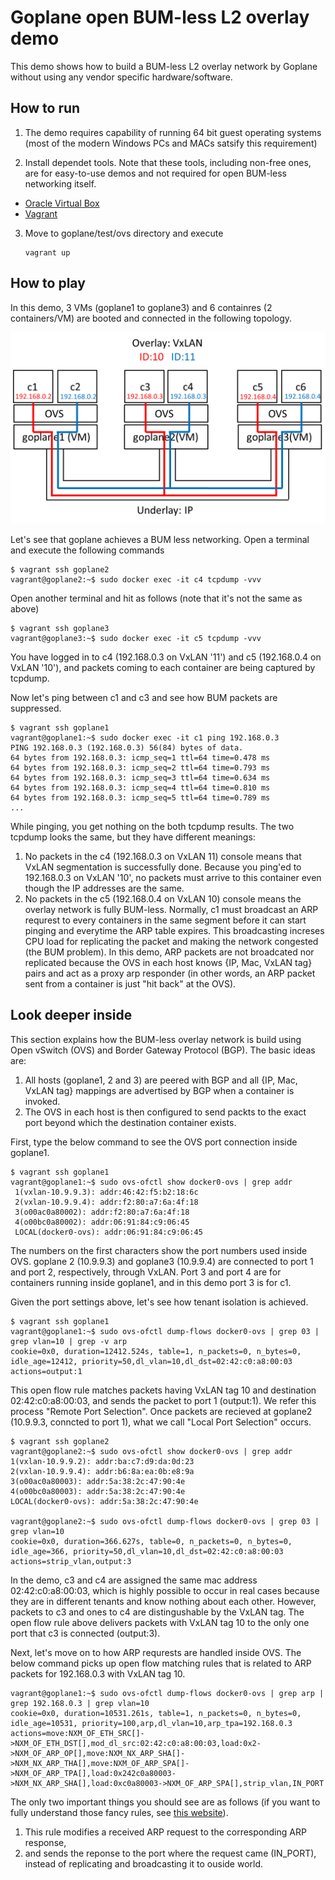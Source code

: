
Goplane open BUM-less L2 overlay demo
===

This demo shows how to build a BUM-less L2 overlay network by Goplane without using any vendor specific hardware/software.

## How to run
1. The demo requires capability of running 64 bit guest operating systems (most of the modern Windows PCs and MACs satsify this requirement)

2. Install dependet tools. Note that these tools, including  non-free ones, are for easy-to-use demos and not required for open BUM-less networking itself.
 - [Oracle Virtual Box](https://www.virtualbox.org/)
 - [Vagrant](https://www.vagrantup.com/)

3. Move to goplane/test/ovs directory and execute

     ```
     vagrant up
     ```


## How to play
In this demo, 3 VMs (goplane1 to goplane3) and 6 containres (2 containers/VM) are booted and connected in the following topology.

![the demo topology](./goplane_ovs_demo_topology.png)

Let's see that goplane achieves a BUM less networking. Open a terminal and execute the following commands

    $ vagrant ssh goplane2
    vagrant@goplane2:~$ sudo docker exec -it c4 tcpdump -vvv

Open another terminal and hit as follows (note that it's not the same as above)

    $ vagrant ssh goplane3
    vagrant@goplane3:~$ sudo docker exec -it c5 tcpdump -vvv

You have logged in to c4 (192.168.0.3 on VxLAN '11') and c5 (192.168.0.4 on VxLAN '10'), and packets coming to each container are being captured by tcpdump.

Now let's ping between c1 and c3 and see how BUM packets are suppressed.

    $ vagrant ssh goplane1
    vagrant@goplane1:~$ sudo docker exec -it c1 ping 192.168.0.3
    PING 192.168.0.3 (192.168.0.3) 56(84) bytes of data.
    64 bytes from 192.168.0.3: icmp_seq=1 ttl=64 time=0.478 ms
    64 bytes from 192.168.0.3: icmp_seq=2 ttl=64 time=0.793 ms
    64 bytes from 192.168.0.3: icmp_seq=3 ttl=64 time=0.634 ms
    64 bytes from 192.168.0.3: icmp_seq=4 ttl=64 time=0.810 ms
    64 bytes from 192.168.0.3: icmp_seq=5 ttl=64 time=0.789 ms
    ...

While pinging, you get nothing on the both tcpdump results.
The two tcpdump looks the same, but they have different meanings:

1. No packets in the c4 (192.168.0.3 on VxLAN 11) console means that VxLAN segmentation is successfully done. Because you ping'ed to 192.168.0.3 on VxLAN '10', no packets must arrive to this container even though the IP addresses are the same.
2. No packets in the c5 (192.168.0.4 on VxLAN 10) console means the overlay network is fully BUM-less.
Normally, c1 must broadcast an ARP requrest to every containers in the same segment before it can start pinging and everytime the ARP table expires.
This broadcasting increses CPU load for replicating the packet and making the network congested (the BUM problem).
In this demo, ARP packets are not broadcated nor replicated because the OVS in each host knows {IP, Mac, VxLAN tag} pairs and act as a proxy arp responder (in other words, an ARP packet sent from a container is just "hit back" at the OVS).

## Look deeper inside
This section explains how the BUM-less overlay network is build using Open vSwitch (OVS) and Border Gateway Protocol (BGP).
The basic ideas are:

1. All hosts (goplane1, 2 and 3) are peered with BGP and all {IP, Mac, VxLAN tag} mappings are advertised by BGP when a container is invoked.
2. The OVS in each host is then configured to send packts to the exact port beyond which the destination container exists.

First, type the below command to see the OVS port connection inside goplane1.

    $ vagrant ssh goplane1
    vagrant@goplane1:~$ sudo ovs-ofctl show docker0-ovs | grep addr
     1(vxlan-10.9.9.3): addr:46:42:f5:b2:18:6c
     2(vxlan-10.9.9.4): addr:f2:80:a7:6a:4f:18
     3(o00ac0a80002): addr:f2:80:a7:6a:4f:18
     4(o00bc0a80002): addr:06:91:84:c9:06:45
     LOCAL(docker0-ovs): addr:06:91:84:c9:06:45

The numbers on the first characters show the port numbers used inside OVS.
goplane 2 (10.9.9.3) and goplane3 (10.9.9.4) are connected to port 1 and port 2, respectively, through VxLAN.
Port 3 and port 4 are for containers running inside goplane1, and in this demo port 3 is for c1.

Given the port settings above, let's see how tenant isolation is achieved.

    $ vagrant ssh goplane1
    vagrant@goplane1:~$ sudo ovs-ofctl dump-flows docker0-ovs | grep 03 | grep vlan=10 | grep -v arp
    cookie=0x0, duration=12412.524s, table=1, n_packets=0, n_bytes=0, idle_age=12412, priority=50,dl_vlan=10,dl_dst=02:42:c0:a8:00:03 actions=output:1

This open flow rule matches packets having VxLAN tag 10 and destination 02:42:c0:a8:00:03, and sends the packet to port 1 (output:1). We refer this process "Remote Port Selection".
Once packets are recieved at goplane2 (10.9.9.3, conncted to port 1), what we call "Local Port Selection" occurs.

    $ vagrant ssh goplane2
    vagrant@goplane2:~$ sudo ovs-ofctl show docker0-ovs | grep addr
    1(vxlan-10.9.9.2): addr:ba:c7:d9:da:0d:23
    2(vxlan-10.9.9.4): addr:b6:8a:ea:0b:e8:9a
    3(o00ac0a80003): addr:5a:38:2c:47:90:4e
    4(o00bc0a80003): addr:5a:38:2c:47:90:4e
    LOCAL(docker0-ovs): addr:5a:38:2c:47:90:4e
    
    vagrant@goplane2:~$ sudo ovs-ofctl dump-flows docker0-ovs | grep 03 | grep vlan=10
    cookie=0x0, duration=366.627s, table=0, n_packets=0, n_bytes=0, idle_age=366, priority=50,dl_vlan=10,dl_dst=02:42:c0:a8:00:03 actions=strip_vlan,output:3

In the demo, c3 and c4 are assigned the same mac address 02:42:c0:a8:00:03, which is highly possible to occur in real cases because they are in different tenants and know nothing about each other.
However, packets to c3 and ones to c4 are distingushable by the VxLAN tag.
The open flow rule above delivers packets with VxLAN tag 10 to the only one port that c3 is connected (output:3).

Next, let's move on to how ARP requrests are handled inside OVS.
The below command picks up open flow matching rules that is related to ARP packets for 192.168.0.3 with VxLAN tag 10.

    vagrant@goplane1:~$ sudo ovs-ofctl dump-flows docker0-ovs | grep arp | grep 192.168.0.3 | grep vlan=10
    cookie=0x0, duration=10531.261s, table=1, n_packets=0, n_bytes=0, idle_age=10531, priority=100,arp,dl_vlan=10,arp_tpa=192.168.0.3 actions=move:NXM_OF_ETH_SRC[]->NXM_OF_ETH_DST[],mod_dl_src:02:42:c0:a8:00:03,load:0x2->NXM_OF_ARP_OP[],move:NXM_NX_ARP_SHA[]->NXM_NX_ARP_THA[],move:NXM_OF_ARP_SPA[]->NXM_OF_ARP_TPA[],load:0x242c0a80003->NXM_NX_ARP_SHA[],load:0xc0a80003->NXM_OF_ARP_SPA[],strip_vlan,IN_PORT

The only two important things you should see are as follows (if you want to fully understand those fancy rules, see [this website](http://assafmuller.com/2014/05/21/ovs-arp-responder-theory-and-practice/)).

 1. This rule modifies a received ARP request to the corresponding ARP response,
 2. and sends the reponse to the port where the request came (IN_PORT), instead of replicating and broadcasting it to ouside world.

